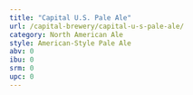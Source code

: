 ```yaml
---
title: "Capital U.S. Pale Ale"
url: /capital-brewery/capital-u-s-pale-ale/
category: North American Ale
style: American-Style Pale Ale
abv: 0
ibu: 0
srm: 0
upc: 0
---
```


